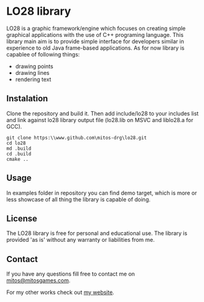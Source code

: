 # LO28 library #
LO28 is a graphic framework/engine which focuses on creating simple graphical applications with the use of C++ programing language. This library main aim is to provide simple interface for developers similar in experience to old Java frame-based applications. As for now library is capablee of following things:

- drawing points
- drawing lines
- rendering text

## Instalation ##

Clone the repository and build it. Then add include/lo28 to your includes list and link against lo28 library output file (lo28.lib on MSVC and liblo28.a for GCC).

```
git clone https:\\www.github.com\mitos-drg\lo28.git
cd lo28
md .build
cd .build
cmake ..
```

## Usage ##

In examples folder in repository you can find demo target, which is more or less showcase of all thing the library is capable of doing.

## License ##

The LO28 library is free for personal and educational use. The library is provided 'as is' without any warranty or liabilities from me.

## Contact ##

If you have any questions fill free to contact me on [mitos@mitosgames.com](mailto:mitos@mitosgames.com).

For my other works check out [my website](www.mitosgames.com).